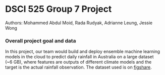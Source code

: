 # DSCI 525 Group 7 Project

Authors: Mohammed Abdul Moid, Rada Rudyak, Adrianne Leung, Jessie Wong

### Overall project goal and data
In this project, our team would build and deploy ensemble machine learning models in the cloud to predict daily rainfall in Australia on a large dataset (~6 GB), where features are outputs of different climate models and the target is the actual rainfall observation. The dataset used is on [figshare](https://figshare.com/articles/dataset/Daily_rainfall_over_NSW_Australia/14096681).

